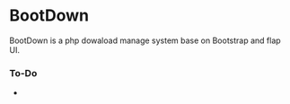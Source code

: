 # BootDown #

BootDown is a php dowaload manage system base on Bootstrap and flap UI.

### To-Do ###

*
 

 